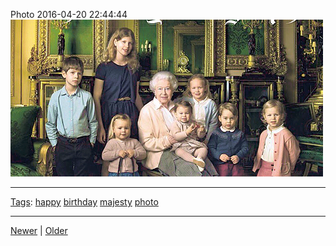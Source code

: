 <!--
title: Photo 2016-04-20 22
date: 2020-06-28T14:49:39.923Z
tags: happy, birthday, majesty, photo
-->




Photo 2016-04-20 22:44:44
![](143134379242-0.png)

<!--BOTTOM-POST-NAVIGATION-->
---

[Tags](tags.md): [happy](tag-happy.md) [birthday](tag-birthday.md) [majesty](tag-majesty.md) [photo](tag-photo.md)

---

[Newer](142469124562.md) | [Older](143425514722.md)
